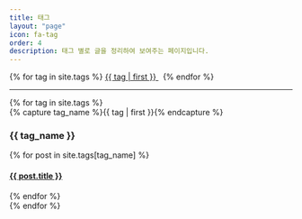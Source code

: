 ```yaml
---
title: 태그
layout: "page"
icon: fa-tag
order: 4
description: 태그 별로 글을 정리하여 보여주는 페이지입니다.
---
```

<div class="tag-cloud">
{% for tag in site.tags %}
  <span>
    <a href="#{{ tag | first | slugize }}">
      {{ tag | first }}
    </a> &nbsp;
  </span>
{% endfor %}
</div>
<hr>
<div id="archives">
{% for tag in site.tags %}
  <div class="archive-group">
    {% capture tag_name %}{{ tag | first }}{% endcapture %}
    <h3 id="#{{ tag_name | slugize }}">{{ tag_name }}</h3>
    <a name="{{ tag_name | slugize }}"></a>
    {% for post in site.tags[tag_name] %}
    <div class="archive-item">
      <h4><a href="{{ root_url }}{{ post.url }}">{{ post.title }}</a></h4>
    </div>
    {% endfor %}
  </div>
{% endfor %}
</div>
